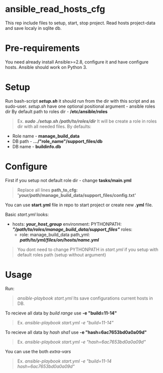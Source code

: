# ansible_read_hosts_cfg
This rep include files to setup, start, stop project. Read hosts project-data and save localy in sqlite db.

# Pre-requirements
You need already install Ansible>=2.8, configure it and have configure hosts. Ansible should work on Python 3.

# Setup
Run bash-script ***setup.sh*** it should run from the dir with this script and as sudo-user.
*setup.sh* have one optional positional argument - ansible roles dir
By default path to roles dir - **/etc/ansible/roles**
> Ex. ***sudo ./setup.sh /path/to/roles/dir***
It will be create a role in roles dir with all needed files. 
By defaults:
- Role name - **manage_build_data**
- DB path - **.../"role_name"/support_files/db**
- DB name - **buildinfo.db**

# Configure
First if you setup not default role dir - change **tasks/main.yml**
> Replace all lines **path_to_cfg: '_your/path_/manage_build_data/support_files/config.txt'**

You can use **start.yml** file in repo to start project or create new **.yml** file.

Basic *start.yml* looks:
- hosts: ***your_host_group***
  environment:
    PYTHONPATH: ***"/path/to/roles/manage_build_data/support_files"***
  roles:
    - role: manage_build_data
      path_yml: ***path/to/yml/files/on/hosts/name.yml***

> You dont need to change PYTHONPATH in *start.yml* if you setup with default roles path (setup without argument)

# Usage
Run:
> *ansible-playbook start.yml*
Its save configurations current hosts in DB.

To recieve all data by *build range* use **-e "build=11-14"**
> Ex. *ansible-playbook start.yml -e "build=11-14"*

To recieve all data by *hash sha1* use **-e "hash=6ac7653bd0a0a09d"**
> Ex. *ansible-playbook start.yml -e "hash=6ac7653bd0a0a09d"*

You can use the both *extra-vars*
> Ex. *ansible-playbook start.yml -e "build=11-14 hash=6ac7653bd0a0a09d"*

